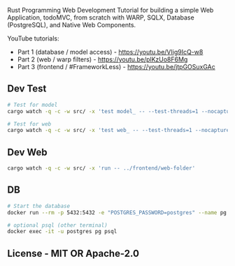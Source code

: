 
Rust Programming Web Development Tutorial for building a simple Web Application, todoMVC, from scratch with WARP, SQLX, Database (PostgreSQL), and Native Web Components.

YouTube tutorials: 

- Part 1 (database / model access) - https://youtu.be/VIig9IcQ-w8
- Part 2 (web / warp filters) - https://youtu.be/plKzUo8F6Mg
- Part 3 (frontend / #FrameworkLess) - https://youtu.be/jtpGOSuxGAc

## Dev Test 

```sh
# Test for model
cargo watch -q -c -w src/ -x 'test model_ -- --test-threads=1 --nocapture'

# Test for web
cargo watch -q -c -w src/ -x 'test web_ -- --test-threads=1 --nocapture'
```

## Dev Web

```sh
cargo watch -q -c -w src/ -x 'run -- ../frontend/web-folder'
```

## DB

```sh
# Start the database
docker run --rm -p 5432:5432 -e "POSTGRES_PASSWORD=postgres" --name pg postgres:14

# optional psql (other terminal) 
docker exec -it -u postgres pg psql
```

## License - MIT OR Apache-2.0